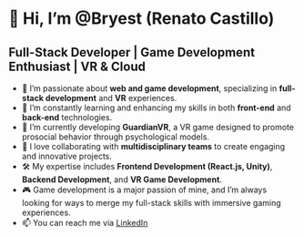 # 👋 Hi, I’m @Bryest (Renato Castillo)
## Full-Stack Developer | Game Development Enthusiast | VR & Cloud

- 👀 I’m passionate about **web and game development**, specializing in **full-stack development** and **VR** experiences.
- 🌱 I’m constantly learning and enhancing my skills in both **front-end** and **back-end** technologies.
- 🚀 I’m currently developing **GuardianVR**, a VR game designed to promote prosocial behavior through psychological models.
- 💞️ I love collaborating with **multidisciplinary teams** to create engaging and innovative projects.
- 🛠 My expertise includes **Frontend Development (React.js, Unity)**, **Backend Development**, and **VR Game Development**.
- 🎮 Game development is a major passion of mine, and I’m always looking for ways to merge my full-stack skills with immersive gaming experiences.
- 📫 You can reach me via [LinkedIn](https://www.linkedin.com/in/renato-castillo-a294a915a/)
